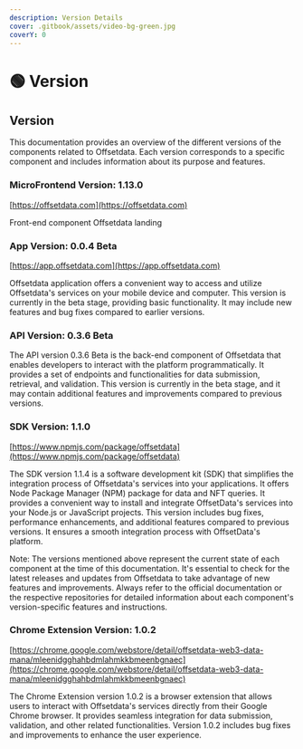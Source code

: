 ```yaml
---
description: Version Details
cover: .gitbook/assets/video-bg-green.jpg
coverY: 0
---
```


# 🟢 Version

## Version&#x20;

This documentation provides an overview of the different versions of the components related to Offsetdata. Each version corresponds to a specific component and includes information about its purpose and features.

### MicroFrontend Version: 1.13.0

[https://offsetdata.com](https://offsetdata.com)

Front-end component Offsetdata landing&#x20;

### App Version: 0.0.4 Beta

[https://app.offsetdata.com](https://app.offsetdata.com)

Offsetdata application offers a convenient way to access and utilize Offsetdata's services on your mobile device and computer. This version is currently in the beta stage, providing basic functionality. It may include new features and bug fixes compared to earlier versions.

### API Version: 0.3.6 Beta

The API version 0.3.6 Beta is the back-end component of Offsetdata that enables developers to interact with the platform programmatically. It provides a set of endpoints and functionalities for data submission, retrieval, and validation. This version is currently in the beta stage, and it may contain additional features and improvements compared to previous versions.

### SDK Version: 1.1.0

[https://www.npmjs.com/package/offsetdata](https://www.npmjs.com/package/offsetdata)

The SDK version 1.1.4 is a software development kit (SDK) that simplifies the integration process of Offsetdata's services into your applications. It offers  Node Package Manager (NPM) package for data and NFT queries. It provides a convenient way to install and integrate OffsetData's services into your Node.js or JavaScript projects. This version includes bug fixes, performance enhancements, and additional features compared to previous versions. It ensures a smooth integration process with OffsetData's platform.

Note: The versions mentioned above represent the current state of each component at the time of this documentation. It's essential to check for the latest releases and updates from Offsetdata to take advantage of new features and improvements. Always refer to the official documentation or the respective repositories for detailed information about each component's version-specific features and instructions.

### Chrome Extension Version: 1.0.2

[https://chrome.google.com/webstore/detail/offsetdata-web3-data-mana/mleenidgghahbdmlahmkkbmeenbgnaec](https://chrome.google.com/webstore/detail/offsetdata-web3-data-mana/mleenidgghahbdmlahmkkbmeenbgnaec)

The Chrome Extension version 1.0.2 is a browser extension that allows users to interact with Offsetdata's services directly from their Google Chrome browser. It provides seamless integration for data submission, validation, and other related functionalities. Version 1.0.2 includes bug fixes and improvements to enhance the user experience.





